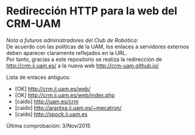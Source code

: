 # Redirección HTTP para la web del CRM-UAM

*Nota a futuros administradores del Club de Robótica:*  
De acuerdo con las políticas de la UAM, los enlaces a servidores externos deben aparecer claramente reflejados en la URL.  
Por tanto, gracias a este repositorio se realiza la redirección de <http://crm.ii.uam.es/> a la nueva web <http://crm-uam.github.io/>  

Lista de enlaces antiguos:  
* [OK] <http://crm.ii.uam.es/web/>
* [OK] <http://crm.ii.uam.es/web/index.php>
* [caído] <http://uam.es/crm>
* [caído] <http://arantxa.ii.uam.es/~mecatron/>
* [caído] <http://spock.ii.uam.es>

Última comprobación: 3/Nov/2015  

